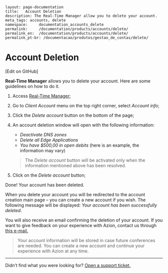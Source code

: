 ```
layout: page-documentation
title:   Account Deletion
description: The Real-Time Manager allow you to delete your account.
meta_tags: accounts, delete
namespace:     documentation_accounts_delete
permalink:     /documentation/products/accounts/delete/ 
permalink_en:  /documentation/products/accounts/delete/
permalink_pt-br: /documentacao/produtos/gestao_de_contas/delete/
```

# Account Deletion

[Edit on GitHub]

**Real-Time Manager** allows you to delete your account. Here are some guidelines on how to do it.

1. Access [Real-Time Manager](https://manager.azion.com/);

2. Go to *Client Account* menu on the top right corner, select  *Account info*;

3. Click the *Delete account* button on the bottom of the page;

4. An account deletion window will open with the following information:

   - *Deactivate DNS zones*
   - *Delete all Edge Applications*
   - *You have $500,00 in open debits* (here is an example, the information may vary)

   > The *Delete account* button will be activated only when the information mentioned above has been resolved.

5. Click on the *Delete account* button; 

Done! Your account has been deleted.

When you delete your account you will be redirected to the account creation main page – you can create a new account if you wish. The following message will be displayed: *Your account has been successfully deleted*. 

You will also receive an email confirming the deletion of your account. If you want to give feedback on your experience with Azion, contact us through [this e-mail.](feedback@azion.com)

> Your account information will be stored in case future conferences are needed. You can create a new account and continue your experience with Azion at any time. 

------

Didn’t find what you were looking for? [Open a support ticket.](https://tickets.azion.com/)


